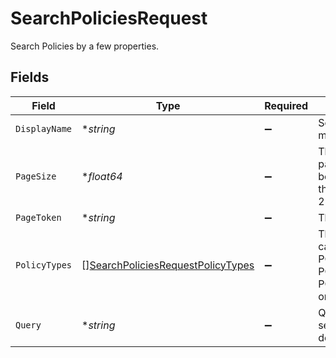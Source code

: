# SearchPoliciesRequest

 Search Policies by a few properties.



## Fields

| Field                                                                                                                                                         | Type                                                                                                                                                          | Required                                                                                                                                                      | Description                                                                                                                                                   |
| ------------------------------------------------------------------------------------------------------------------------------------------------------------- | ------------------------------------------------------------------------------------------------------------------------------------------------------------- | ------------------------------------------------------------------------------------------------------------------------------------------------------------- | ------------------------------------------------------------------------------------------------------------------------------------------------------------- |
| `DisplayName`                                                                                                                                                 | **string*                                                                                                                                                     | :heavy_minus_sign:                                                                                                                                            |  Search for policies with an exact match on the display name.<br/>                                                                                            |
| `PageSize`                                                                                                                                                    | **float64*                                                                                                                                                    | :heavy_minus_sign:                                                                                                                                            |  The pageSize where 0 <= pageSize <= 100. Values < 10 will be set to 10. A value of 0 returns the default page size (currently 25)<br/>                       |
| `PageToken`                                                                                                                                                   | **string*                                                                                                                                                     | :heavy_minus_sign:                                                                                                                                            |  The pageToken field.<br/>                                                                                                                                    |
| `PolicyTypes`                                                                                                                                                 | [][SearchPoliciesRequestPolicyTypes](../../models/shared/searchpoliciesrequestpolicytypes.md)                                                                 | :heavy_minus_sign:                                                                                                                                            |  The policy type to search on. This can be POLICY_TYPE_GRANT, POLICY_TYPE_REVOKE, POLICY_TYPE_CERTIFY, POLICY_TYPE_ACCESS_REQUEST, or POLICY_TYPE_PROVISION.<br/> |
| `Query`                                                                                                                                                       | **string*                                                                                                                                                     | :heavy_minus_sign:                                                                                                                                            |  Query the policies with a fuzzy search on display name and description.<br/>                                                                                 |